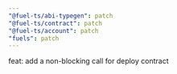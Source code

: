 ```yaml
---
"@fuel-ts/abi-typegen": patch
"@fuel-ts/contract": patch
"@fuel-ts/account": patch
"fuels": patch
---
```


feat: add a non-blocking call for deploy contract
